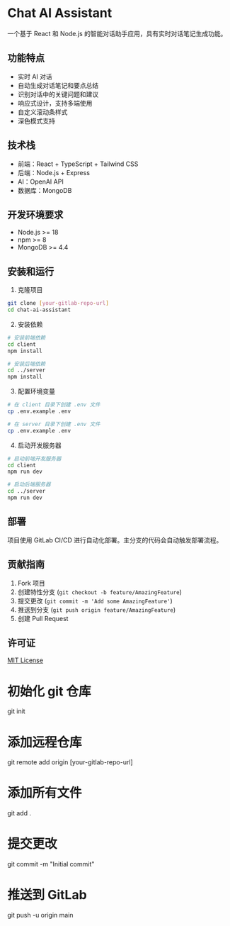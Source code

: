 # Chat AI Assistant

一个基于 React 和 Node.js 的智能对话助手应用，具有实时对话笔记生成功能。

## 功能特点

- 实时 AI 对话
- 自动生成对话笔记和要点总结
- 识别对话中的关键问题和建议
- 响应式设计，支持多端使用
- 自定义滚动条样式
- 深色模式支持

## 技术栈

- 前端：React + TypeScript + Tailwind CSS
- 后端：Node.js + Express
- AI：OpenAI API
- 数据库：MongoDB

## 开发环境要求

- Node.js >= 18
- npm >= 8
- MongoDB >= 4.4

## 安装和运行

1. 克隆项目
```bash
git clone [your-gitlab-repo-url]
cd chat-ai-assistant
```

2. 安装依赖
```bash
# 安装前端依赖
cd client
npm install

# 安装后端依赖
cd ../server
npm install
```

3. 配置环境变量
```bash
# 在 client 目录下创建 .env 文件
cp .env.example .env

# 在 server 目录下创建 .env 文件
cp .env.example .env
```

4. 启动开发服务器
```bash
# 启动前端开发服务器
cd client
npm run dev

# 启动后端服务器
cd ../server
npm run dev
```

## 部署

项目使用 GitLab CI/CD 进行自动化部署。主分支的代码会自动触发部署流程。

## 贡献指南

1. Fork 项目
2. 创建特性分支 (`git checkout -b feature/AmazingFeature`)
3. 提交更改 (`git commit -m 'Add some AmazingFeature'`)
4. 推送到分支 (`git push origin feature/AmazingFeature`)
5. 创建 Pull Request

## 许可证

[MIT License](LICENSE) 

# 初始化 git 仓库
git init

# 添加远程仓库
git remote add origin [your-gitlab-repo-url]

# 添加所有文件
git add .

# 提交更改
git commit -m "Initial commit"

# 推送到 GitLab
git push -u origin main 